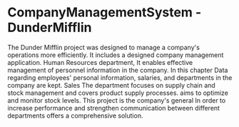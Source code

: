 # CompanyManagementSystem - DunderMifflin
 The Dunder Mifflin project was designed to manage a company's operations more efficiently. It includes a designed company management application. Human Resources department, It enables effective management of personnel information in the company. In this chapter Data regarding employees' personal information, salaries, and departments in the company are kept. Sales The department focuses on supply chain and stock management and covers product supply processes. aims to optimize and monitor stock levels. This project is the company's general In order to increase performance and strengthen communication between different departments offers a comprehensive solution.
